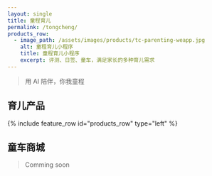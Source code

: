 ```yaml
---
layout: single
title: 童程育儿
permalink: /tongcheng/
products_row:
  - image_path: /assets/images/products/tc-parenting-weapp.jpg
    alt: 童程育儿小程序
    title: 童程育儿小程序
    excerpt: 评测、日签、童车，满足家长的多种育儿需求
---
```


> 用 AI 陪伴，你我童程

## 育儿产品

{% include feature_row id="products_row" type="left" %}

## 童车商城

> Comming soon
